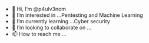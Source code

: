 - 👋 Hi, I’m @p4ulv3nom
- 👀 I’m interested in ...Pentesting and Machine Learning
- 🌱 I’m currently learning ...Cyber security
- 💞️ I’m looking to collaborate on ...
- 📫 How to reach me ...

<!---
p4ulv3nom/p4ulv3nom is a ✨ special ✨ repository because its `README.md` (this file) appears on your GitHub profile.
You can click the Preview link to take a look at your changes.
--->
